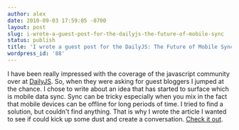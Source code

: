 ```yaml
---
author: alex
date: 2010-09-03 17:59:05 -0700
layout: post
slug: i-wrote-a-guest-post-for-the-dailyjs-the-future-of-mobile-sync
status: publish
title: 'I wrote a guest post for the DailyJS: The Future of Mobile Sync'
wordpress_id: '88'
---
```


I have been really impressed with the coverage of the javascript
community over at [DailyJS](http://dailyjs.com). So, when they were
asking for guest bloggers I jumped at the chance. I chose to write about
an idea that has started to surface which is mobile data sync. Sync can
be tricky especially when you mix in the fact that mobile devices can be
offline for long periods of time. I tried to find a solution, but
couldn't find anything. That is why I wrote the article I wanted to see
if could kick up some dust and create a conversation. [Check it
out](http://dailyjs.com/2010/09/03/mobile-sync/).

